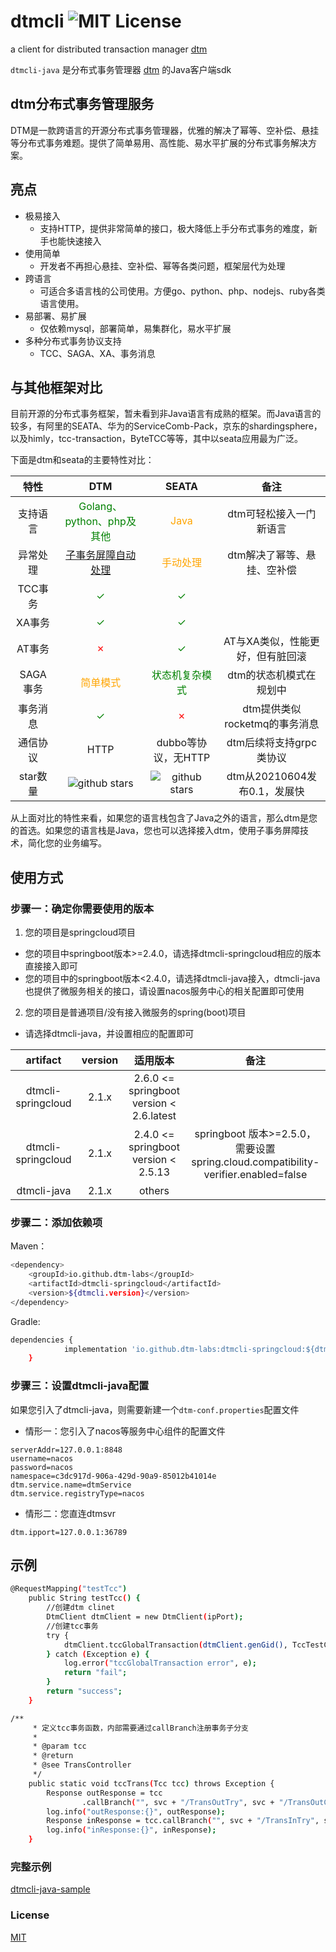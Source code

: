 # dtmcli ![MIT License][license-badge]


a client for distributed transaction manager [dtm](https://github.com/dtm-labs/dtm)

`dtmcli-java` 是分布式事务管理器 [dtm](https://github.com/dtm-labs/dtm) 的Java客户端sdk

## dtm分布式事务管理服务

DTM是一款跨语言的开源分布式事务管理器，优雅的解决了幂等、空补偿、悬挂等分布式事务难题。提供了简单易用、高性能、易水平扩展的分布式事务解决方案。

## 亮点

* 极易接入
    - 支持HTTP，提供非常简单的接口，极大降低上手分布式事务的难度，新手也能快速接入
* 使用简单
    - 开发者不再担心悬挂、空补偿、幂等各类问题，框架层代为处理
* 跨语言
    - 可适合多语言栈的公司使用。方便go、python、php、nodejs、ruby各类语言使用。
* 易部署、易扩展
    - 仅依赖mysql，部署简单，易集群化，易水平扩展
* 多种分布式事务协议支持
    - TCC、SAGA、XA、事务消息

## 与其他框架对比

目前开源的分布式事务框架，暂未看到非Java语言有成熟的框架。而Java语言的较多，有阿里的SEATA、华为的ServiceComb-Pack，京东的shardingsphere，以及himly，tcc-transaction，ByteTCC等等，其中以seata应用最为广泛。

下面是dtm和seata的主要特性对比：

|  特性| DTM | SEATA |备注|
|:-----:|:----:|:----:|:----:|
| 支持语言 |<span style="color:green">Golang、python、php及其他</span>|<span style="color:orange">Java</span>|dtm可轻松接入一门新语言|
|异常处理| <span style="color:green">[子事务屏障自动处理](https://zhuanlan.zhihu.com/p/388444465)</span>|<span style="color:orange">手动处理</span> |dtm解决了幂等、悬挂、空补偿|
| TCC事务| <span style="color:green">✓</span>|<span style="color:green">✓</span>||
| XA事务|<span style="color:green">✓</span>|<span style="color:green">✓</span>||
|AT事务|<span style="color:red">✗</span>|<span style="color:green">✓</span>|AT与XA类似，性能更好，但有脏回滚|
| SAGA事务 |<span style="color:orange">简单模式</span> |<span style="color:green">状态机复杂模式</span> |dtm的状态机模式在规划中|
|事务消息|<span style="color:green">✓</span>|<span style="color:red">✗</span>|dtm提供类似rocketmq的事务消息|
|通信协议|HTTP|dubbo等协议，无HTTP|dtm后续将支持grpc类协议|
|star数量|<img src="https://img.shields.io/github/stars/dtm-labs/dtm.svg?style=social" alt="github stars"/>|<img src="https://img.shields.io/github/stars/seata/seata.svg?style=social" alt="github stars"/>|dtm从20210604发布0.1，发展快|

从上面对比的特性来看，如果您的语言栈包含了Java之外的语言，那么dtm是您的首选。如果您的语言栈是Java，您也可以选择接入dtm，使用子事务屏障技术，简化您的业务编写。


## 使用方式

### 步骤一：确定你需要使用的版本
1. 您的项目是springcloud项目
- 您的项目中springboot版本>=2.4.0，请选择dtmcli-springcloud相应的版本直接接入即可
- 您的项目中的springboot版本<2.4.0，请选择dtmcli-java接入，dtmcli-java也提供了微服务相关的接口，请设置nacos服务中心的相关配置即可使用
2. 您的项目是普通项目/没有接入微服务的spring(boot)项目
- 请选择dtmcli-java，并设置相应的配置即可

|  artifact| version | 适用版本 |备注|
|:-----:|:----:|:----:|:----:|
|dtmcli-springcloud| 2.1.x| 2.6.0 <= springboot version < 2.6.latest| |
|dtmcli-springcloud| 2.1.x| 2.4.0 <= springboot version < 2.5.13| springboot 版本>=2.5.0，需要设置spring.cloud.compatibility-verifier.enabled=false|
|dtmcli-java| 2.1.x| others| |

### 步骤二：添加依赖项

Maven：

```bash
<dependency>
	<groupId>io.github.dtm-labs</groupId>
	<artifactId>dtmcli-springcloud</artifactId>
	<version>${dtmcli.version}</version>
</dependency>
```

Gradle:

```bash
dependencies {
	        implementation 'io.github.dtm-labs:dtmcli-springcloud:${dtmcli.version}'
	}
```

### 步骤三：设置dtmcli-java配置
如果您引入了dtmcli-java，则需要新建一个`dtm-conf.properties`配置文件
- 情形一：您引入了nacos等服务中心组件的配置文件
```
serverAddr=127.0.0.1:8848
username=nacos
password=nacos
namespace=c3dc917d-906a-429d-90a9-85012b41014e
dtm.service.name=dtmService
dtm.service.registryType=nacos
```
- 情形二：您直连dtmsvr
```
dtm.ipport=127.0.0.1:36789
```
## 示例

```bash
@RequestMapping("testTcc")
    public String testTcc() {
        //创建dtm clinet
        DtmClient dtmClient = new DtmClient(ipPort);
        //创建tcc事务
        try {
            dtmClient.tccGlobalTransaction(dtmClient.genGid(), TccTestController::tccTrans);
        } catch (Exception e) {
            log.error("tccGlobalTransaction error", e);
            return "fail";
        }
        return "success";
    }

/**
     * 定义tcc事务函数，内部需要通过callBranch注册事务子分支
     *
     * @param tcc
     * @return
     * @see TransController
     */
    public static void tccTrans(Tcc tcc) throws Exception {
        Response outResponse = tcc
                .callBranch("", svc + "/TransOutTry", svc + "/TransOutConfirm", svc + "/TransOutCancel");
        log.info("outResponse:{}", outResponse);
        Response inResponse = tcc.callBranch("", svc + "/TransInTry", svc + "/TransInConfirm", svc + "/TransInCancel");
        log.info("inResponse:{}", inResponse);
    }
```


### 完整示例

[dtmcli-java-sample](https://github.com/dtm-labs/dtmcli-java-sample)

### License

[MIT](https://github.com/dtm-labs/dtmcli/blob/master/LICENSE)

[license-badge]:   https://img.shields.io/github/license/dtm-labs/dtmcli-py